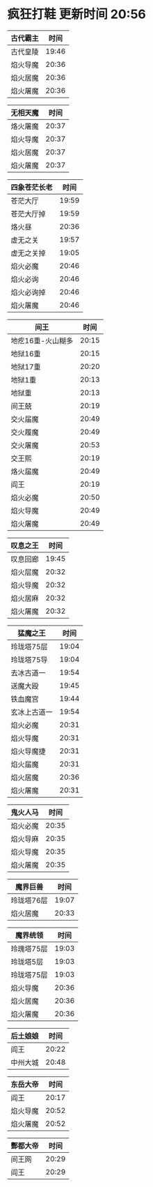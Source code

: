 # 疯狂打鞋 更新时间 20:56

| 古代霸主   | 时间    |
|--------|-------|
| 古代皇陵 | 19:46 |
| 焰火导魔 | 20:36 |
| 焰火居魔 | 20:36 |
| 焰火屠魔 | 20:36 |

| 无相天魔   | 时间    |
|--------|-------|
| 烙火屠魔 | 20:37 |
| 焰火导魔 | 20:37 |
| 焰火居魔 | 20:37 |
| 焰火屠魔 | 20:37 |

| 四象苍茫长老   | 时间    |
|--------|-------|
| 苍茫大厅 | 19:59 |
| 苍茫大厅掉 | 19:59 |
| 烙火昼 | 20:36 |
| 虚无之关 | 19:57 |
| 虚无之关掉 | 19:05 |
| 焰火必魔 | 20:46 |
| 焰火必询 | 20:46 |
| 焰火必询掉 | 20:46 |
| 焰火屠魔 | 20:46 |

| 间王   | 时间    |
|--------|-------|
| 地疙16重-火山糊多 | 20:15 |
| 地狱16重 | 20:15 |
| 地狱17重 | 20:20 |
| 地狱1重 | 20:13 |
| 地狱重 | 20:13 |
| 间王兢 | 20:19 |
| 交火届魔 | 20:49 |
| 交火履魔 | 20:49 |
| 交火屠魔 | 20:53 |
| 交王熙 | 20:19 |
| 烙火届魔 | 20:49 |
| 阎王 | 20:19 |
| 焰火必魔 | 20:50 |
| 焰火导魔 | 20:49 |
| 焰火屠魔 | 20:49 |

| 叹息之王   | 时间    |
|--------|-------|
| 叹息回廊 | 19:45 |
| 焰火层魔 | 20:32 |
| 焰火导魔 | 20:32 |
| 焰火居麻 | 20:32 |
| 焰火屠魔 | 20:32 |

| 猛魔之王   | 时间    |
|--------|-------|
| 玲珑塔75层 | 19:04 |
| 玲珑塔75导 | 19:04 |
| 去冰古道一 | 19:54 |
| 送魔大殴 | 19:45 |
| 铁血魔宫 | 19:44 |
| 玄冰上古道一 | 19:54 |
| 焰火必魔 | 20:31 |
| 焰火导魔 | 20:31 |
| 焰火导魔捷 | 20:31 |
| 焰火届魔 | 20:31 |
| 焰火居魔 | 20:36 |
| 焰火屠魔 | 20:31 |

| 鬼火人马   | 时间    |
|--------|-------|
| 焰火必魔 | 20:35 |
| 焰火导麻 | 20:35 |
| 焰火导魔 | 20:35 |
| 焰火屠魔 | 20:35 |

| 魔界巨兽   | 时间    |
|--------|-------|
| 玲珑塔76层 | 19:07 |
| 焰火居魔 | 20:33 |

| 魔界统领   | 时间    |
|--------|-------|
| 玲瑰塔75层 | 19:03 |
| 玲珑塔5层 | 19:03 |
| 玲珑塔75层 | 19:03 |
| 焰火导魔 | 20:36 |
| 焰火居魔 | 20:36 |
| 焰火屠魔 | 20:36 |

| 后土娘娘   | 时间    |
|--------|-------|
| 阎王 | 20:22 |
| 中州大城 | 20:48 |

| 东岳大帝   | 时间    |
|--------|-------|
| 阎王 | 20:17 |
| 焰火导魔 | 20:52 |
| 焰火屠魔 | 20:52 |

| 酆都大帝   | 时间    |
|--------|-------|
| 间王网 | 20:29 |
| 阎王 | 20:29 |